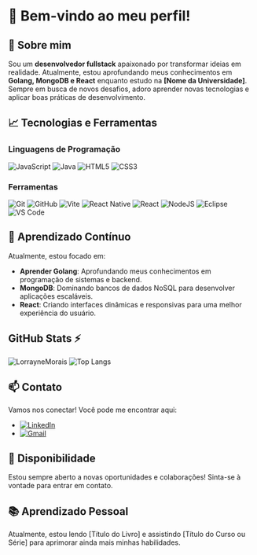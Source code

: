 # 🌟 Bem-vindo ao meu perfil!

## 👤 Sobre mim

Sou um **desenvolvedor fullstack** apaixonado por transformar ideias em realidade. Atualmente, estou aprofundando meus conhecimentos em **Golang, MongoDB e React** enquanto estudo na **[Nome da Universidade]**. Sempre em busca de novos desafios, adoro aprender novas tecnologias e aplicar boas práticas de desenvolvimento.

## 📈 Tecnologias e Ferramentas

### Linguagens de Programação

![JavaScript](https://img.shields.io/badge/JavaScript-F7DF1E?style=for-the-badge&logo=javascript&logoColor=black) ![Java](https://img.shields.io/badge/Java-007396?style=for-the-badge&logo=java&logoColor=white) ![HTML5](https://img.shields.io/badge/html5-%23E34F26.svg?style=for-the-badge&logo=html5&logoColor=white) ![CSS3](https://img.shields.io/badge/css3-%231572B6.svg?style=for-the-badge&logo=css3&logoColor=white)


### Ferramentas

![Git](https://img.shields.io/badge/Git-F05032?style=for-the-badge&logo=git&logoColor=white) ![GitHub](https://img.shields.io/badge/GitHub-181717?style=for-the-badge&logo=github&logoColor=white) ![Vite](https://img.shields.io/badge/vite-%23646CFF.svg?style=for-the-badge&logo=vite&logoColor=white) ![React Native](https://img.shields.io/badge/react_native-%2320232a.svg?style=for-the-badge&logo=react&logoColor=%2361DAFB) ![React](https://img.shields.io/badge/react-%2320232a.svg?style=for-the-badge&logo=react&logoColor=%2361DAFB) ![NodeJS](https://img.shields.io/badge/node.js-6DA55F?style=for-the-badge&logo=node.js&logoColor=white) ![Eclipse](https://img.shields.io/badge/Eclipse-FE7A16.svg?style=for-the-badge&logo=Eclipse&logoColor=white) ![VS Code](https://img.shields.io/badge/VS%20Code-0078d7.svg?style=for-the-badge&logo=visual-studio-code&logoColor=white)
  
## 🌱 Aprendizado Contínuo

Atualmente, estou focado em:

- **Aprender Golang**: Aprofundando meus conhecimentos em programação de sistemas e backend.
- **MongoDB**: Dominando bancos de dados NoSQL para desenvolver aplicações escaláveis.
- **React**: Criando interfaces dinâmicas e responsivas para uma melhor experiência do usuário.

## GitHub Stats ⚡
![LorrayneMorais](https://github-readme-stats.vercel.app/api?username=lorraynemorais&show_icons=true&theme=radical)
![Top Langs](https://github-readme-stats.vercel.app/api/top-langs/?username=lorraynemorais&hide_progress=true&theme=radical)




## 📫 Contato

Vamos nos conectar! Você pode me encontrar aqui:

- [![LinkedIn](https://img.shields.io/badge/LinkedIn-0077B5?style=for-the-badge&logo=linkedin&logoColor=white)](https://www.linkedin.com/in/lorrayne-morais)
- [![Gmail](https://img.shields.io/badge/Gmail-333333?style=for-the-badge&logo=gmail&logoColor=red)](mailto:lorrayne.moraisb@gmail.com)

## 📅 Disponibilidade

Estou sempre aberto a novas oportunidades e colaborações! Sinta-se à vontade para entrar em contato.

## 📚 Aprendizado Pessoal

Atualmente, estou lendo [Título do Livro] e assistindo [Título do Curso ou Série] para aprimorar ainda mais minhas habilidades.


